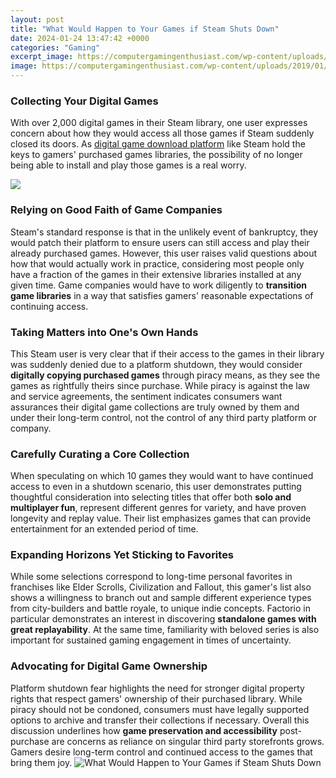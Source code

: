 ```yaml
---
layout: post
title: "What Would Happen to Your Games if Steam Shuts Down"
date: 2024-01-24 13:47:42 +0000
categories: "Gaming"
excerpt_image: https://computergamingenthusiast.com/wp-content/uploads/2019/01/Capture.png
image: https://computergamingenthusiast.com/wp-content/uploads/2019/01/Capture.png
---
```


### Collecting Your Digital Games
With over 2,000 digital games in their Steam library, one user expresses concern about how they would access all those games if Steam suddenly closed its doors. As [digital game download platform](https://store.fi.io.vn/chihuahuas-santa-christmas-tree-lights-funny-xmas-pajama-boys-426-chihuahua-dog) like Steam hold the keys to gamers' purchased games libraries, the possibility of no longer being able to install and play those games is a real worry. 

![](https://computergamingenthusiast.com/wp-content/uploads/2019/01/Steam-Library-1024x822.png)
### Relying on Good Faith of Game Companies 
Steam's standard response is that in the unlikely event of bankruptcy, they would patch their platform to ensure users can still access and play their already purchased games. However, this user raises valid questions about how that would actually work in practice, considering most people only have a fraction of the games in their extensive libraries installed at any given time. Game companies would have to work diligently to **transition game libraries** in a way that satisfies gamers' reasonable expectations of continuing access.
### Taking Matters into One's Own Hands 
This Steam user is very clear that if their access to the games in their library was suddenly denied due to a platform shutdown, they would consider **digitally copying purchased games** through piracy means, as they see the games as rightfully theirs since purchase. While piracy is against the law and service agreements, the sentiment indicates consumers want assurances their digital game collections are truly owned by them and under their long-term control, not the control of any third party platform or company. 
### Carefully Curating a Core Collection
When speculating on which 10 games they would want to have continued access to even in a shutdown scenario, this user demonstrates putting thoughtful consideration into selecting titles that offer both **solo and multiplayer fun**, represent different genres for variety, and have proven longevity and replay value. Their list emphasizes games that can provide entertainment for an extended period of time. 
### Expanding Horizons Yet Sticking to Favorites
While some selections correspond to long-time personal favorites in franchises like Elder Scrolls, Civilization and Fallout, this gamer's list also shows a willingness to branch out and sample different experience types from city-builders and battle royale, to unique indie concepts. Factorio in particular demonstrates an interest in discovering **standalone games with great replayability**. At the same time, familiarity with beloved series is also important for sustained gaming engagement in times of uncertainty.
### Advocating for Digital Game Ownership 
Platform shutdown fear highlights the need for stronger digital property rights that respect gamers' ownership of their purchased library. While piracy should not be condoned, consumers must have legally supported options to archive and transfer their collections if necessary. Overall this discussion underlines how **game preservation and accessibility** post-purchase are concerns as reliance on singular third party storefronts grows. Gamers desire long-term control and continued access to the games that bring them joy.
![What Would Happen to Your Games if Steam Shuts Down](https://computergamingenthusiast.com/wp-content/uploads/2019/01/Capture.png)